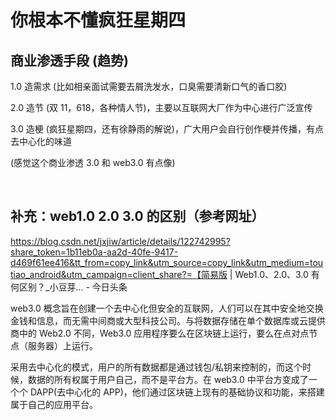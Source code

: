 # 你根本不懂疯狂星期四

## 商业渗透手段 (趋势)

1.0 造需求 (比如相亲面试需要去屑洗发水，口臭需要清新口气的香口胶)

2.0 造节 (双 11，618，各种情人节)，主要以互联网大厂作为中心进行广泛宣传

3.0 造梗 (疯狂星期四，还有徐静雨的解说)，广大用户会自行创作梗并传播，有点去中心化的味道

(感觉这个商业渗透 3.0 和 web3.0 有点像)

&nbsp;

## 补充：web1.0 2.0 3.0 的区别（参考网址）

https://blog.csdn.net/jxjiw/article/details/122742995?share_token=1b11eb0a-aa2d-40fe-9417-d469f61ee416&tt_from=copy_link&utm_source=copy_link&utm_medium=toutiao_android&utm_campaign=client_share?=【简易版 | Web1.0、2.0、3.0 有何区别？\_小豆芽... - 今日头条

web3.0 概念旨在创建一个去中心化但安全的互联网，人们可以在其中安全地交换金钱和信息，而无需中间商或大型科技公司。与将数据存储在单个数据库或云提供商中的 Web2.0 不同，Web3.0 应用程序要么在区块链上运行，要么在点对点节点（服务器）上运行。

采用去中心化的模式，用户的所有数据都是通过钱包/私钥来控制的，而这个时候，数据的所有权属于用户自己，而不是平台方。在 web3.0 中平台方变成了一个个 DAPP(去中心化的 APP)，他们通过区块链上现有的基础协议和功能，来搭建属于自己的应用平台。
